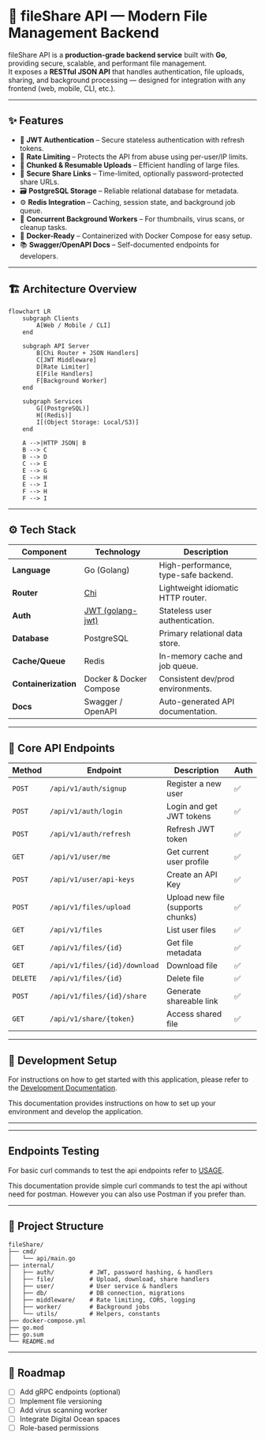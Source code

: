 # 📁 fileShare API — Modern File Management Backend

fileShare API is a **production-grade backend service** built with **Go**, providing secure, scalable, and performant file management.  
It exposes a **RESTful JSON API** that handles authentication, file uploads, sharing, and background processing — designed for integration with any frontend (web, mobile, CLI, etc.).

---

## ✨ Features

- 🔐 **JWT Authentication** – Secure stateless authentication with refresh tokens.
- 🚦 **Rate Limiting** – Protects the API from abuse using per-user/IP limits.
- 🧩 **Chunked & Resumable Uploads** – Efficient handling of large files.
- 🔗 **Secure Share Links** – Time-limited, optionally password-protected share URLs.
- 🗃️ **PostgreSQL Storage** – Reliable relational database for metadata.
- ⚙️ **Redis Integration** – Caching, session state, and background job queue.
- 🧵 **Concurrent Background Workers** – For thumbnails, virus scans, or cleanup tasks.
- 🧰 **Docker-Ready** – Containerized with Docker Compose for easy setup.
- 📚 **Swagger/OpenAPI Docs** – Self-documented endpoints for developers.

---

## 🏗️ Architecture Overview

```mermaid
flowchart LR
    subgraph Clients
        A[Web / Mobile / CLI]
    end

    subgraph API Server
        B[Chi Router + JSON Handlers]
        C[JWT Middleware]
        D[Rate Limiter]
        E[File Handlers]
        F[Background Worker]
    end

    subgraph Services
        G[(PostgreSQL)]
        H[(Redis)]
        I[(Object Storage: Local/S3)]
    end

    A -->|HTTP JSON| B
    B --> C
    B --> D
    C --> E
    E --> G
    E --> H
    E --> I
    F --> H
    F --> I
````

---

## ⚙️ Tech Stack

| Component            | Technology                                            | Description                          |
| -------------------- | ----------------------------------------------------- | ------------------------------------ |
| **Language**         | Go (Golang)                                           | High-performance, type-safe backend. |
| **Router**           | [Chi](https://github.com/go-chi/chi)                  | Lightweight idiomatic HTTP router.   |
| **Auth**             | [JWT (golang-jwt)](https://github.com/golang-jwt/jwt) | Stateless user authentication.       |
| **Database**         | PostgreSQL                                            | Primary relational data store.       |
| **Cache/Queue**      | Redis                                                 | In-memory cache and job queue.       |
| **Containerization** | Docker & Docker Compose                               | Consistent dev/prod environments.    |
| **Docs**             | Swagger / OpenAPI                                     | Auto-generated API documentation.    |

---

## 🧩 Core API Endpoints

| Method   | Endpoint                      | Description                       | Auth       |
| -------- | ----------------------------- | --------------------------------- | ---------- |
| `POST`   | `/api/v1/auth/signup`         | Register a new user               | ✅         |
| `POST`   | `/api/v1/auth/login`          | Login and get JWT tokens          | ✅         |
| `POST`   | `/api/v1/auth/refresh`        | Refresh JWT token                 | ✅         |
| `GET`    | `/api/v1/user/me`             | Get current user profile          | ✅         |
| `POST`   | `/api/v1/user/api-keys`       | Create an API Key                 | ✅         |
| `POST`   | `/api/v1/files/upload`        | Upload new file (supports chunks) | ✅         |
| `GET`    | `/api/v1/files`               | List user files                   | ✅         |
| `GET`    | `/api/v1/files/{id}`          | Get file metadata                 | ✅         |
| `GET`    | `/api/v1/files/{id}/download` | Download file                     | ✅         |
| `DELETE` | `/api/v1/files/{id}`          | Delete file                       | ✅         |
| `POST`   | `/api/v1/files/{id}/share`    | Generate shareable link           | ✅         |
| `GET`    | `/api/v1/share/{token}`       | Access shared file                | ✅         |

---

## 🧰 Development Setup
For instructions on how to get started with this application, please refer to the [Development Documentation](/development.md).

This documentation provides instructions on how to set up your environment and develop the application.

---

---
## Endpoints Testing 
For basic curl commands to test the api endpoints refer to [USAGE](/usage.md).

This documentation provide simple curl commands to test the api without need for postman. However you can also use Postman if you prefer than.

---

## 🧵 Project Structure

```
fileShare/
├── cmd/
│   └── api/main.go
├── internal/
│   ├── auth/          # JWT, password hashing, & handlers
│   ├── file/          # Upload, download, share handlers
│   ├── user/          # User service & handlers 
│   ├── db/            # DB connection, migrations
│   ├── middleware/    # Rate limiting, CORS, logging
│   ├── worker/        # Background jobs
│   └── utils/         # Helpers, constants
├── docker-compose.yml
├── go.mod
├── go.sum
└── README.md
```

---

## 🚀 Roadmap

* [ ] Add gRPC endpoints (optional)
* [ ] Implement file versioning
* [ ] Add virus scanning worker
* [ ] Integrate Digital Ocean spaces
* [ ] Role-based permissions
